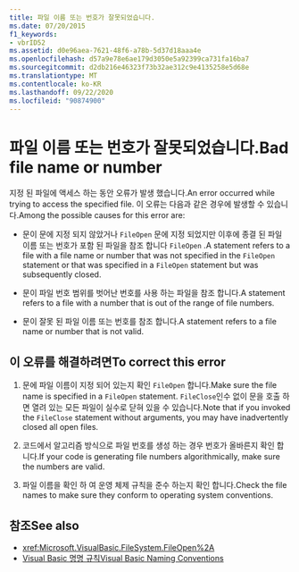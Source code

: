 ```yaml
---
title: 파일 이름 또는 번호가 잘못되었습니다.
ms.date: 07/20/2015
f1_keywords:
- vbrID52
ms.assetid: d0e96aea-7621-48f6-a78b-5d37d18aaa4e
ms.openlocfilehash: d57a9e78e6ae179d3050e5a92399ca731fa16ba7
ms.sourcegitcommit: d2db216e46323f73b32ae312c9e4135258e5d68e
ms.translationtype: MT
ms.contentlocale: ko-KR
ms.lasthandoff: 09/22/2020
ms.locfileid: "90874900"
---
```

# <a name="bad-file-name-or-number"></a><span data-ttu-id="5f832-102">파일 이름 또는 번호가 잘못되었습니다.</span><span class="sxs-lookup"><span data-stu-id="5f832-102">Bad file name or number</span></span>

<span data-ttu-id="5f832-103">지정 된 파일에 액세스 하는 동안 오류가 발생 했습니다.</span><span class="sxs-lookup"><span data-stu-id="5f832-103">An error occurred while trying to access the specified file.</span></span> <span data-ttu-id="5f832-104">이 오류는 다음과 같은 경우에 발생할 수 있습니다.</span><span class="sxs-lookup"><span data-stu-id="5f832-104">Among the possible causes for this error are:</span></span>  
  
- <span data-ttu-id="5f832-105">문이 문에 지정 되지 않았거나 `FileOpen` 문에 지정 되었지만 이후에 종결 된 파일 이름 또는 번호가 포함 된 파일을 참조 합니다 `FileOpen` .</span><span class="sxs-lookup"><span data-stu-id="5f832-105">A statement refers to a file with a file name or number that was not specified in the `FileOpen` statement or that was specified in a `FileOpen` statement but was subsequently closed.</span></span>  
  
- <span data-ttu-id="5f832-106">문이 파일 번호 범위를 벗어난 번호를 사용 하는 파일을 참조 합니다.</span><span class="sxs-lookup"><span data-stu-id="5f832-106">A statement refers to a file with a number that is out of the range of file numbers.</span></span>  
  
- <span data-ttu-id="5f832-107">문이 잘못 된 파일 이름 또는 번호를 참조 합니다.</span><span class="sxs-lookup"><span data-stu-id="5f832-107">A statement refers to a file name or number that is not valid.</span></span>  
  
## <a name="to-correct-this-error"></a><span data-ttu-id="5f832-108">이 오류를 해결하려면</span><span class="sxs-lookup"><span data-stu-id="5f832-108">To correct this error</span></span>  
  
1. <span data-ttu-id="5f832-109">문에 파일 이름이 지정 되어 있는지 확인 `FileOpen` 합니다.</span><span class="sxs-lookup"><span data-stu-id="5f832-109">Make sure the file name is specified in a `FileOpen` statement.</span></span> <span data-ttu-id="5f832-110">`FileClose`인수 없이 문을 호출 하면 열려 있는 모든 파일이 실수로 닫혀 있을 수 있습니다.</span><span class="sxs-lookup"><span data-stu-id="5f832-110">Note that if you invoked the `FileClose` statement without arguments, you may have inadvertently closed all open files.</span></span>  
  
2. <span data-ttu-id="5f832-111">코드에서 알고리즘 방식으로 파일 번호를 생성 하는 경우 번호가 올바른지 확인 합니다.</span><span class="sxs-lookup"><span data-stu-id="5f832-111">If your code is generating file numbers algorithmically, make sure the numbers are valid.</span></span>  
  
3. <span data-ttu-id="5f832-112">파일 이름을 확인 하 여 운영 체제 규칙을 준수 하는지 확인 합니다.</span><span class="sxs-lookup"><span data-stu-id="5f832-112">Check the file names to make sure they conform to operating system conventions.</span></span>  
  
## <a name="see-also"></a><span data-ttu-id="5f832-113">참조</span><span class="sxs-lookup"><span data-stu-id="5f832-113">See also</span></span>

- <xref:Microsoft.VisualBasic.FileSystem.FileOpen%2A>
- [<span data-ttu-id="5f832-114">Visual Basic 명명 규칙</span><span class="sxs-lookup"><span data-stu-id="5f832-114">Visual Basic Naming Conventions</span></span>](../../programming-guide/program-structure/naming-conventions.md)
